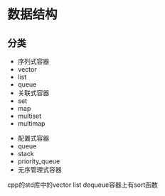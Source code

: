 # 数据结构

## 分类
- 序列式容器
 - vector
 - list
 - queue
- 关联式容器
 - set
 - map
 - multiset
 - multimap
+ 配置式容器
 + queue
 + stack
 + priority_queue
+ 无序管理式容器

cpp的std库中的vector list dequeue容器上有sort函数
## 
